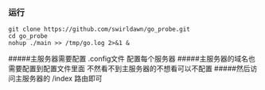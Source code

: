 ### 运行
```
git clone https://github.com/swirldawn/go_probe.git
cd go_probe
nohup ./main >> /tmp/go.log 2>&1 &
```

#####主服务器需要配置 .config文件 配置每个服务器
#####主服务器的域名也需要配置到配置文件里面 不然看不到主服务器的不想看可以不配置
#####然后访问主服务器的 /index 路由即可